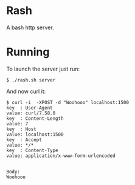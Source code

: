 # Rash
A bash http server.

# Running
To launch the server just run:

```
$ ./rash.sh server
```

And now curl it:
```
$ curl -i  -XPOST -d "Woohooo" localhost:1500 
key  : User-Agent
value: curl/7.58.0
key  : Content-Length
value: 7
key  : Host
value: localhost:1500
key  : Accept
value: */*
key  : Content-Type
value: application/x-www-form-urlencoded


Body:
Woohooo
```
